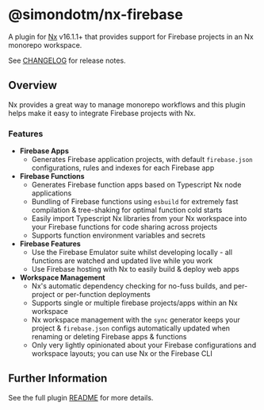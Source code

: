 # @simondotm/nx-firebase

A plugin for [Nx](https://nx.dev) v16.1.1+ that provides support for Firebase projects in an Nx monorepo workspace.

See [CHANGELOG](https://github.com/simondotm/nx-firebase/blob/main/CHANGELOG.md) for release notes.

## Overview

Nx provides a great way to manage monorepo workflows and this plugin helps make it easy to integrate Firebase projects with Nx.

### Features

* **Firebase Apps**
  * Generates Firebase application projects, with default `firebase.json` configurations, rules and indexes for each Firebase app
* **Firebase Functions**
  * Generates Firebase function apps based on Typescript Nx node applications
  * Bundling of Firebase functions using `esbuild` for extremely fast compilation & tree-shaking for optimal function cold starts
  * Easily import Typescript Nx libraries from your Nx workspace into your Firebase functions for code sharing across projects
  * Supports function environment variables and secrets
* **Firebase Features**
  * Use the Firebase Emulator suite whilst developing locally - all functions are watched and updated live while you work
  * Use Firebase hosting with Nx to easily build & deploy web apps
* **Workspace Management**
  * Nx's automatic dependency checking for no-fuss builds, and per-project or per-function deployments
  * Supports single or multiple firebase projects/apps within an Nx workspace
  * Nx workspace management with the `sync` generator keeps your project & `firebase.json` configs automatically updated when renaming or deleting Firebase apps & functions
  * Only very lightly opinionated about your Firebase configurations and workspace layouts; you can use Nx or the Firebase CLI

## Further Information

See the full plugin [README](https://github.com/simondotm/nx-firebase/blob/main/README.md) for more details.
